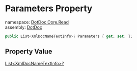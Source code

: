 ﻿# Parameters Property

namespace: [DotDoc\.Core\.Read](../../DotDoc.Core.Read.md)<br />
assembly: [DotDoc](../../../DotDoc.md)



```csharp
public List<XmlDocNameTextInfo>? Parameters { get; set; };
```

## Property Value

[List\<XmlDocNameTextInfo\>?](https://docs.microsoft.com/dotnet/api/System.Collections.Generic.List-1)

